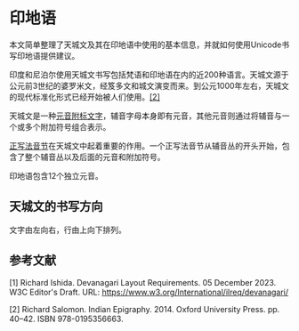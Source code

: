 # 印地语

本文简单整理了天城文及其在印地语中使用的基本信息，并就如何使用Unicode书写印地语提供建议。

印度和尼泊尔使用天城文书写包括梵语和印地语在内的近200种语言。天城文源于公元前3世纪的婆罗米文，经笈多文和城文演变而来。到公元1000年左右，天城文的现代标准化形式已经开始被人们使用。<a href="#footnote-2" class="footnote-label">[2]</a>

天城文是一种<a class="termref" href="https://xfq.github.io/glossary/i18n/#term.abugida">元音附标文字</a>，辅音字母本身即有元音，其他元音则通过将辅音与一个或多个附加符号组合表示。

<a class="termref" href="https://xfq.github.io/glossary/i18n/#term.orthographic-syllable">正写法音节</a>在天城文中起着重要的作用。一个正写法音节从辅音丛的开头开始，包含了整个辅音丛以及后面的元音和附加符号。

印地语包含12个独立元音。

## 天城文的书写方向

文字由左向右，行由上向下排列。

## 参考文献

<div class="footnote">
<p id="footnote-1">[1] Richard Ishida. Devanagari Layout Requirements. 05 December 2023. W3C Editor's Draft. URL: <a href="https://www.w3.org/International/ilreq/devanagari/">https://www.w3.org/International/ilreq/devanagari/</a></p>
<p id="footnote-2">[2] Richard Salomon. Indian Epigraphy. 2014. Oxford University Press. pp. 40–42. ISBN 978-0195356663.</p>
</div>
